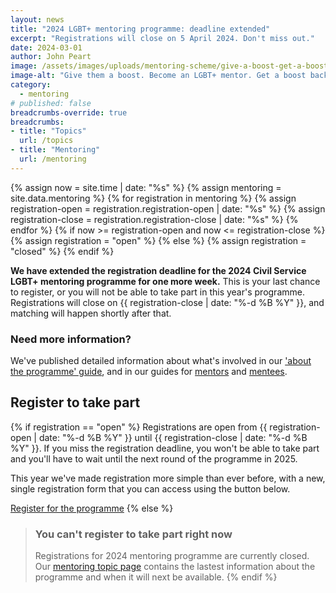 ```yaml
---
layout: news
title: "2024 LGBT+ mentoring programme: deadline extended"
excerpt: "Registrations will close on 5 April 2024. Don't miss out."
date: 2024-03-01
author: John Peart
image: /assets/images/uploads/mentoring-scheme/give-a-boost-get-a-boost.png
image-alt: "Give them a boost. Become an LGBT+ mentor. Get a boost back. Become an LGBT+ mentee."
category:
  - mentoring
# published: false
breadcrumbs-override: true
breadcrumbs:
- title: "Topics"
  url: /topics
- title: "Mentoring"
  url: /mentoring
---
```

{% assign now = site.time | date: "%s" %}
{% assign mentoring = site.data.mentoring %}
{% for registration in mentoring %}
  {% assign registration-open = registration.registration-open | date: "%s" %}
  {% assign registration-close = registration.registration-close | date: "%s" %}
{% endfor %}
{% if now >= registration-open and now <= registration-close %}
  {% assign registration = "open" %}
{% else %}
  {% assign registration = "closed" %}
{% endif %}

**We have extended the registration deadline for the 2024 Civil Service LGBT+ mentoring programme for one more week.** This is your last chance to register, or you will not be able to take part in this year's programme. Registrations will close on {{ registration-close | date: "%-d %B %Y" }}, and matching will happen shortly after that.

### Need more information?

We've published detailed information about what's involved in our ['about the programme' guide](/mentoring/about-the-programme), and in our guides for [mentors](/publication/resources-for-mentors) and [mentees](/publication/resources-for-mentees).

## Register to take part

{% if registration == "open" %}
Registrations are open from {{ registration-open | date: "%-d %B %Y" }} until {{ registration-close | date: "%-d %B %Y" }}. If you miss the registration deadline, you won't be able to take part and you'll have to wait until the next round of the programme in 2025.

This year we've made registration more simple than ever before, with a new, single registration form that you can access using the button below.

<a href="/mentoring/register" title="Visit the mentee registration page" class="button button--action">Register for the programme</a>
{% else %}
> ### You can't register to take part right now
>
> Registrations for 2024 mentoring programme are currently closed. Our [mentoring topic page](/mentoring) contains the lastest information about the programme and when it will next be available.
{% endif %}
